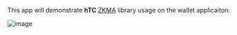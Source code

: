 This app will demonstrate **hTC** [ZKMA](https://github.com/htczion/ZKMA) library usage on the wallet applicaiton.

![image](https://github.com/hawkwei0921/TestZKMA/blob/master/document/demo_app.gif)
